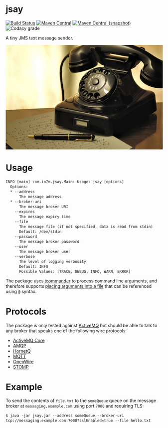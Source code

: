 jsay
===

[![Build Status](https://img.shields.io/travis/io7m/jsay.svg?style=flat-square)](https://travis-ci.org/io7m/jsay)
[![Maven Central](https://img.shields.io/maven-central/v/com.io7m.jsay/com.io7m.jsay.svg?style=flat-square)](http://search.maven.org/#search%7Cga%7C1%7Cg%3A%22com.io7m.jsay%22)
[![Maven Central (snapshot)](https://img.shields.io/nexus/s/https/oss.sonatype.org/com.io7m.jsay/com.io7m.jsay.svg?style=flat-square)](https://oss.sonatype.org/content/repositories/snapshots/com/io7m/jsay/)
![Codacy grade](https://img.shields.io/codacy/grade/8114c45dcba04a85a7564661c489eb42.svg?style=flat-square)

A tiny JMS text message sender.

![jsay](./src/site/resources/jsay.jpg?raw=true)

# Usage

```
INFO [main] com.io7m.jsay.Main: Usage: jsay [options]
  Options:
  * --address
      The message address
  * --broker-uri
      The message broker URI
    --expires
      The message expiry time
    --file
      The message file (if not specified, data is read from stdin)
      Default: /dev/stdin
    --password
      The message broker password
    --user
      The message broker user
    --verbose
      The level of logging verbosity
      Default: INFO
      Possible Values: [TRACE, DEBUG, INFO, WARN, ERROR]
```

The package uses [jcommander](http://www.jcommander.org/) to process command line arguments,
and therefore supports [placing arguments into a file](http://www.jcommander.org/#__syntax)
that can be referenced using `@` syntax.

# Protocols

The package is only tested against [ActiveMQ](https://activemq.apache.org/components/artemis/) but
should be able to talk to any broker that speaks one of the following wire protocols:

* [ActiveMQ Core](https://activemq.apache.org/components/artemis/documentation/latest/core.html)
* [AMQP](https://www.amqp.org/)
* [HornetQ](https://en.wikipedia.org/wiki/HornetQ)
* [MQTT](https://mqtt.org/)
* [OpenWire](https://activemq.apache.org/openwire.html)
* [STOMP](https://stomp.github.io/)

# Example

To send the contents of `file.txt` to the `someQueue` queue on the message broker at `messaging.example.com` using
port `7000` and requiring TLS:

```
$ java -jar jsay.jar --address someQueue --broker-uri tcp://messaging.example.com:7000?sslEnabled=true --file hello.txt
```

